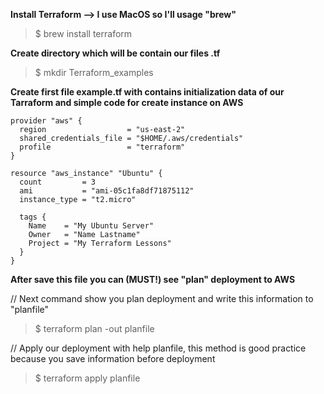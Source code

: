 **Install Terraform --> I use MacOS so I'll usage "brew"**

>$ brew install terraform

**Create directory which will be contain our files .tf**

>$ mkdir Terraform_examples

**Create first file example.tf with contains initialization data of our Tarraform and simple code for create instance on AWS**

```
provider "aws" {
  region                  = "us-east-2"
  shared_credentials_file = "$HOME/.aws/credentials"
  profile                 = "terraform"
}

resource "aws_instance" "Ubuntu" {
  count         = 3
  ami           = "ami-05c1fa8df71875112"
  instance_type = "t2.micro"

  tags {
    Name    = "My Ubuntu Server"
    Owner   = "Name Lastname"
    Project = "My Terraform Lessons"
  }
}
```


**After save this file you can (MUST!) see "plan" deployment to AWS**

// Next command show you plan deployment and write this information to "planfile"

>$ terraform plan -out planfile

// Apply our deployment with help planfile, this method is good practice because you save information before deployment

>$ terraform apply planfile

